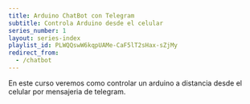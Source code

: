```yaml
---
title: Arduino ChatBot con Telegram
subtitle: Controla Arduino desde el celular
series_number: 1
layout: series-index
playlist_id: PLWQQswW6kqpUAMe-CaF5lT2sHax-sZjMy
redirect_from:
  - /chatbot
---
```


En este curso veremos como controlar un arduino a distancia desde el celular por mensajeria de telegram.
